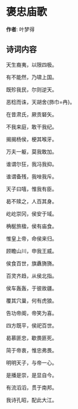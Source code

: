 # 褒忠庙歌

**作者**: 叶梦得

## 诗词内容

天生裔夷，以限四极。

有不能然，乃啸上国。

既殄我民，尔则逆天。

恶稔而诛，天胡舍{斾巾=冉}。

在昔肃氏，厥贡砮矢。

不我来庭，敢干我纪。

揭揭杨侯，梗其喉牙。

万夫一躯，莫我敢加。

谁谓尔狂，我冯我抑。

谁谓备残，我唑我斥。

天子曰嘻，惟我有臣。

曷不赎之，人百其身。

屹屹崇冈，侯安于域。

桷梴旅楹，侯有庙食。

惟皇上帝，命侯来归。

顾瞻山川，申我王威。

侯食百世，旗纛旖旖。

百灵齐趋，从侯北指。

侯车轰轰，于彼故疆。

覆其穴巢，何有虎狼。

告功帝阍，帝笑为喜。

四方既平，侯祀百世。

曷慕匪忠，歇畏匪死。

简于帝衷，惟忠弗畏。

明明天子，与帝一心。

是播是崇，是显自今。

有流滔滔，贯于南邦。

我诗孔昭，配此大江。

